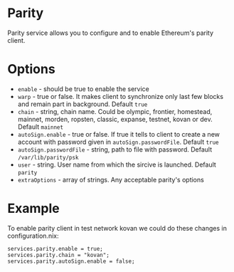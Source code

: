 # Parity

Parity service allows you to configure and to enable Ethereum's parity client.

# Options

* `enable` - should be true to enable the service
* `warp` - true or false. It makes client to synchronize only last few blocks and remain part in background. Default `true`
* `chain` - string, chain name. Could be olympic, frontier, homestead, mainnet, morden, ropsten, classic, expanse, testnet, kovan or dev. Default `mainnet`
* `autoSign.enable` - true or false. If true it tells to client to create a new account with password given in `autoSign.passwordFile`. Default `true`
* `autoSign.passwordFile` - string, path to file with password. Default `/var/lib/parity/psk`
* `user` - string. User name from which the sircive is launched. Default `parity`
* `extraOptions` - array of strings. Any acceptable parity's options

# Example

To enable parity client in test network kovan we could do these changes in configuration.nix:

```
services.parity.enable = true;
services.parity.chain = "kovan";
services.parity.autoSign.enable = false;
```

